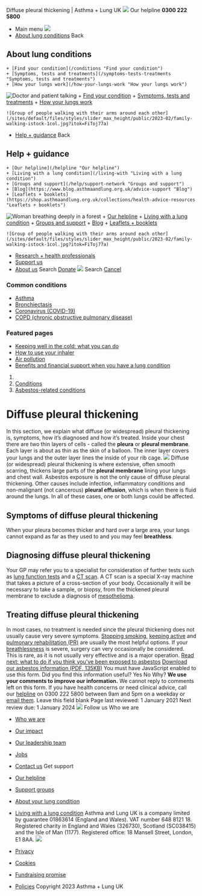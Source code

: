 
Diffuse pleural thickening | Asthma + Lung UK
 [![](/themes/custom/asthma-lung-uk/images/aluk-logo.png)](/ "Homepage")
 Our helpline **0300 222 5800**
* Main menu
![](/wingsuit/asthma-lung-uk/images/aluk-logo.png)
* [About lung conditions](#about "About lung conditions")
 Back
 
## About lung conditions
	+ [Find your condition](/conditions "Find your condition")
	+ [Symptoms, tests and treatments](/symptoms-tests-treatments "Symptoms, tests and treatments")
	+ [How your lungs work](/how-your-lungs-work "How your lungs work")
![Doctor and patient talking](/sites/default/files/styles/slider_max_height/public/2023-02/119589.jpg?itok=IfMKqhqJ)
	+ [Find your condition](/conditions)
	+ [Symptoms, tests and treatments](/symptoms-tests-treatments)
	+ [How your lungs work](/how-your-lungs-work)
	
	
	![Group of people walking with their arms around each other](/sites/default/files/styles/slider_max_height/public/2023-02/family-walking-istock-1col.jpg?itok=FiToj77a)
* [Help + guidance](#get-support "Help + guidance")
 Back
 
## Help + guidance
	+ [Our helpline](/helpline "Our helpline")
	+ [Living with a lung condition](/living-with "Living with a lung condition")
	+ [Groups and support](/help/support-network "Groups and support")
	+ [Blog](https://www.blog.asthmaandlung.org.uk/advice-support "Blog")
	+ [Leaflets + booklets](https://shop.asthmaandlung.org.uk/collections/health-advice-resources "Leaflets + booklets")
![Woman breathing deeply in a forest](/sites/default/files/styles/slider_max_height/public/2023-02/A%2BLUK%20Generic73.jpg?itok=IY-jWei3)
	+ [Our helpline](/helpline)
	+ [Living with a lung condition](/living-with)
	+ [Groups and support](/help/support-network)
	+ [Blog](https://www.blog.asthmaandlung.org.uk/advice-support)
	+ [Leaflets + booklets](https://shop.asthmaandlung.org.uk/collections/health-advice-resources "Leaflets and booklets about lung conditions")
	
	
	![Group of people walking with their arms around each other](/sites/default/files/styles/slider_max_height/public/2023-02/family-walking-istock-1col.jpg?itok=FiToj77a)
* [Research + health professionals](/research-health-professionals "Research + health professionals")
* [Support us](/support-us "Support us")
* [About us](/about-us "About us")
Search
[Donate](https://action.asthmaandlung.org.uk/page/99720/donate/1?ea_tracking_id=General_WebsiteALUK_Header_Regular "Donate") 
 [![](/themes/custom/asthma-lung-uk/images/aluk-logo.png)](/ "Homepage")
Search
[Cancel](#)
### Common conditions
* [Asthma](/conditions/asthma)
* [Bronchiectasis](/conditions/bronchiectasis)
* [Coronavirus (COVID-19)](/conditions/coronavirus)
* [COPD (chronic obstructive pulmonary disease)](/conditions/copd-chronic-obstructive-pulmonary-disease)
### Featured pages
* [Keeping well in the cold: what you can do](/living-with/cold-weather)
* [How to use your inhaler](/living-with/inhaler-videos)
* [Air pollution](/living-with/air-pollution)
* [Benefits and financial support when you have a lung condition](/living-with/benefits)
1. 
3. [Conditions](/conditions)
5. [Asbestos-related conditions](/conditions/asbestos-related-conditions)
# Diffuse pleural thickening
In this section, we explain what diffuse (or widespread) pleural thickening is, symptoms, how it’s diagnosed and how it’s treated.
Inside your chest there are two thin layers of cells - called the **pleura** or **pleural membrane**. Each layer is about as thin as the skin of a balloon. The inner layer covers your lungs and the outer layer lines the inside of your rib cage.
![](/sites/default/files/meso%20diagram.png)
Diffuse (or widespread) pleural thickening is where extensive, often smooth scarring, thickens large parts of the **pleural membrane** lining your lungs and chest wall. Asbestos exposure is not the only cause of diffuse pleural thickening. Other causes include infection, inflammatory conditions and non-malignant (not cancerous) **pleural effusion**, which is when there is fluid around the lungs. In all of these cases, one or both lungs could be affected.
## Symptoms of diffuse pleural thickening
When your pleura becomes thicker and hard over a large area, your lungs cannot expand as far as they used to and you may feel **breathless**.
## Diagnosing diffuse pleural thickening
Your GP may refer you to a specialist for consideration of further tests such as [lung function tests](https://www.blf.org.uk/support-for-you/breathing-tests) and a [CT scan](https://www.blf.org.uk/support-for-you/breathing-tests/imaging-scans#ct-scan). A CT scan is a special X-ray machine that takes a picture of a cross-section of your body. Occasionally it will be necessary to take a sample, or biopsy, from the thickened pleural membrane to exclude a diagnosis of [mesothelioma](https://www.blf.org.uk/support-for-you/mesothelioma).
## Treating diffuse pleural thickening
In most cases, no treatment is needed since the pleural thickening does not usually cause very severe symptoms. [Stopping smoking](https://www.blf.org.uk/support-for-you/smoking), [keeping active](https://www.blf.org.uk/support-for-you/keep-active) and [pulmonary rehabilitation (PR)](https://www.blf.org.uk/support-for-you/keep-active/pulmonary-rehabilitation) are usually the most helpful options. If your [breathlessness](https://www.blf.org.uk/support-for-you/breathlessness) is severe, surgery can very occasionally be considered. This is rare, as it is not usually very effective and is a major operation.
[Read next: what to do if you think you've been exposed to asbestos](https://www.blf.org.uk/support-for-you/asbestos-related-conditions/ive-been-exposed)
[Download our asbestos information (PDF, 135KB)](https://www.blf.org.uk/sites/default/files/Abestos_and_your_lungs_V4_downloadable_PDF.pdf)
You must have JavaScript enabled to use this form.
Did you find this information useful?
Yes
No
Why?
**We use your comments to improve our information.** We cannot reply to comments left on this form. If you have health concerns or need clinical advice, call our [helpline](/helpline) on 0300 222 5800 between 9am and 5pm on a weekday or [email them](/helpline).
Leave this field blank
Page last reviewed: 
1 January 2021
Next review due: 
1 January 2024
 [![](/sites/default/files/2023-01/footer-logo%20%281%29.png)](/ "Homepage")
Follow us
 Who we are
 
* [Who we are](/about-us/who-we-are)
* [Our impact](/about-us/our-impact)
* [Our leadership team](/about-us/our-leadership-team)
* [Jobs](/work-us)
* [Contact us](/about-us/contact-us)
 Get support
 
* [Our helpline](/helpline)
* [Support groups](/help/support-network)
* [About your lung condition](/conditions)
* [Living with a lung condition](/living-with)
Asthma and Lung UK is a company limited by guarantee 01863614 (England and Wales). VAT number 648 8121 18.
Registered charity in England and Wales (326730), Scotland (SC038415) and the Isle of Man (1177). Registered office: 18 Mansell Street, London, E1 8AA.
[![](/sites/default/files/2023-01/reg-logo%20%281%29.png)](https://www.fundraisingregulator.org.uk)
![]()
![]()
* [Privacy](/privacy-policy)
* [Cookies](/cookies-how-we-use-them)
* [Fundraising promise](/fundraising-promise)
* [Policies](/about-us/policies)
 Copyright 2023 Asthma + Lung UK
 
